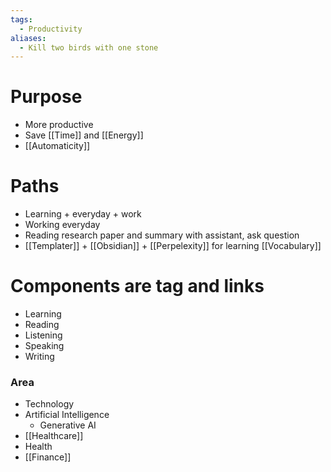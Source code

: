 ```yaml
---
tags:
  - Productivity
aliases:
  - Kill two birds with one stone
---
```

# Purpose

- More productive
- Save [[Time]] and [[Energy]]
- [[Automaticity]]

# Paths

- Learning + everyday + work 
- Working everyday
- Reading research paper and summary with assistant, ask question
- [[Templater]] + [[Obsidian]] + [[Perpelexity]] for learning [[Vocabulary]]
# Components are tag and links

- Learning
- Reading
- Listening
- Speaking
- Writing

### Area

- Technology
- Artificial Intelligence
	- Generative AI
- [[Healthcare]]
- Health
- [[Finance]]